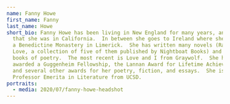 ```yaml
---
name: Fanny Howe
first_name: Fanny
last_name: Howe
short_bio: Fanny Howe has been living in New England for many years, and before
  that she was in California.  In between she goes to Ireland where she stays in
  a Benedictine Monastery in Limerick.  She has written many novels (Radical
  Love, a collection of five of them published by Nightboat Books) and several
  books of poetry.  The most recent is Love and I from Graywolf.  She has been
  awarded a Guggenheim Fellowship, the Lannan Award for Lifetime Achievement,
  and several other awards for her poetry, fiction, and essays.  She is
  Professor Emerita in Literature from UCSD.
portraits:
  - media: 2020/07/fanny-howe-headshot
---
```

